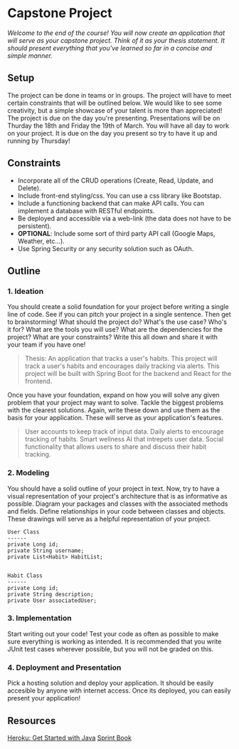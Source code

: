 # Capstone Project

_Welcome to the end of the course! You will now create an application that will serve as your capstone project. Think of it as your thesis statement. It should present everything that you've learned so far in a concise and simple manner._ 

## Setup

The project can be done in teams or in groups. The project will have to meet certain constraints that will be outlined below. We would like to see some creativity, but a simple showcase of your talent is more than appreciated! The project is due on the day you're presenting. Presentations will be on Thurday the 18th and Friday the 19th of March. You will have all day to work on your project. It is due on the day you present so try to have it up and running by Thursday! 

## Constraints 

- Incorporate all of the CRUD operations (Create, Read, Update, and Delete). 
- Include front-end styling/css. You can use a css library like Bootstap.
- Include a functioning backend that can make API calls. You can implement a database with RESTful endpoints. 
- Be deployed and accessible via a web-link (the data does not have to be persistent).
- **OPTIONAL**: Include some sort of third party API call (Google Maps, Weather, etc...).
- Use Spring Security or any security solution such as OAuth. 

## Outline

### 1. Ideation

You should create a solid foundation for your project before writing a single line of code. See if you can pitch your project in a single sentence. Then get to brainstorming! What should the project do? What's the use case? Who's it for? What are the tools you will use? What are the dependencies for the project? What are your constraints? Write this all down and share it with your team if you have one! 

> Thesis: An application that tracks a user's habits. 
> This project will track a user's habits and encourages daily tracking via alerts.
> This project will be built with Spring Boot for the backend and React for the frontend.  

Once you have your foundation, expand on how you will solve any given problem that your project may want to solve. Tackle the biggest problems with the clearest solutions. Again, write these down and use them as the basis for your application. These will serve as your application's features. 

> User accounts to keep track of input data. 
> Daily alerts to encourage tracking of habits.
> Smart wellness AI that intrepets user data.
> Social functionality that allows users to share and discuss their habit tracking. 

### 2. Modeling

You should have a solid outline of your project in text. Now, try to have a visual representation of your project's architecture that is as informative as possible. Diagram your packages and classes with the associated methods and fields. Define relationships in your code between classes and objects. These drawings will serve as a helpful representation of your project.

```
User Class
------
private Long id; 
private String username;
private List<Habit> HabitList; 


Habit Class
------
private Long id;
private String description; 
private User associatedUser; 

```

### 3. Implementation

Start writing out your code! Test your code as often as possible to make sure everything is working as intended. It is recommended that you write JUnit test cases wherever possible, but you will not be graded on this. 

### 4. Deployment and Presentation

Pick a hosting solution and deploy your application. It should be easily accesible by anyone with internet access. Once its deployed, you can easily present your application!

## Resources

[Heroku: Get Started with Java](https://devcenter.heroku.com/articles/getting-started-with-java)
[Sprint Book](https://www.thesprintbook.com/)

